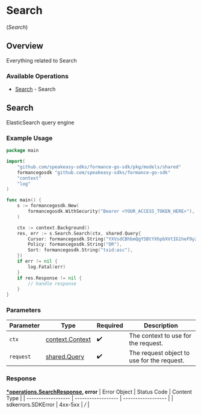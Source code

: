 # Search
(*Search*)

## Overview

Everything related to Search

### Available Operations

* [Search](#search) - Search

## Search

ElasticSearch query engine

### Example Usage

```go
package main

import(
	"github.com/speakeasy-sdks/formance-go-sdk/pkg/models/shared"
	formancegosdk "github.com/speakeasy-sdks/formance-go-sdk"
	"context"
	"log"
)

func main() {
    s := formancegosdk.New(
        formancegosdk.WithSecurity("Bearer <YOUR_ACCESS_TOKEN_HERE>"),
    )

    ctx := context.Background()
    res, err := s.Search.Search(ctx, shared.Query{
        Cursor: formancegosdk.String("YXVsdCBhbmQgYSBtYXhpbXVtIG1heF9yZXN1bHRzLol="),
        Policy: formancegosdk.String("OR"),
        Sort: formancegosdk.String("txid:asc"),
    })
    if err != nil {
        log.Fatal(err)
    }
    if res.Response != nil {
        // handle response
    }
}
```

### Parameters

| Parameter                                             | Type                                                  | Required                                              | Description                                           |
| ----------------------------------------------------- | ----------------------------------------------------- | ----------------------------------------------------- | ----------------------------------------------------- |
| `ctx`                                                 | [context.Context](https://pkg.go.dev/context#Context) | :heavy_check_mark:                                    | The context to use for the request.                   |
| `request`                                             | [shared.Query](../../pkg/models/shared/query.md)      | :heavy_check_mark:                                    | The request object to use for the request.            |


### Response

**[*operations.SearchResponse](../../pkg/models/operations/searchresponse.md), error**
| Error Object       | Status Code        | Content Type       |
| ------------------ | ------------------ | ------------------ |
| sdkerrors.SDKError | 4xx-5xx            | */*                |

